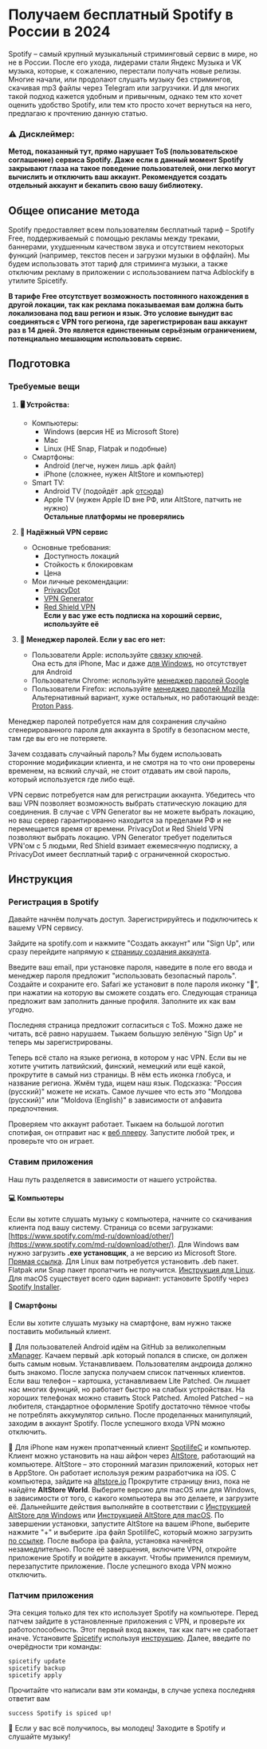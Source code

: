 # Получаем бесплатный Spotify в России в 2024

Spotify – самый крупный музыкальный стриминговый сервис в мире, но не в России. После его ухода, лидерами стали Яндекс Музыка и VK музыка, которые, к сожалению, перестали получать новые релизы. Многие начали, или продолают слушать музыку без стримингов, скачивая mp3 файлы через Telegram или загрузчики. И для многих такой подход кажется удобным и привычным, однако тем кто хочет оценить удобство Spotify, или тем кто просто хочет вернуться на него, предлагаю к прочтению данную статью. 

### ⚠️ Дисклеймер: 
**Метод, показанный тут, прямо нарушает ToS (пользовательское соглашение) сервиса Spotify. Даже если в данный момент Spotify закрывают глаза на такое поведение пользователей, они легко могут вычислить и отключить ваш аккаунт. Рекомендуется создать отдельный аккаунт и бекапить свою вашу библиотеку.**

## Общее описание метода

Spotify предоставляет всем пользователям бесплатный тариф – Spotify Free, поддерживаемый с помощью рекламы между треками, баннерами, ухудшенным качеством звука и отсутствием некоторых функций (например, текстов песен и загрузки музыки в оффлайн). Мы будем использовать этот тариф для стриминга музыки, а также отключим рекламу в приложении с использованием патча Adblockify в утилите Spicetify. 

**В тарифе Free отсутствует возможность постоянного нахождения в другой локации, так как реклама показываемая вам должна быть локализована под ваш регион и язык. Это условие вынудит вас соединяться с VPN того региона, где зарегистрирован ваш аккаунт раз в 14 дней. Это является единственным серьёзным ограничением, потенциально мешающим использовать сервис.**

## Подготовка

### Требуемые вещи


1. **🖥️ Устройства:**
	- Компьютеры:
		- Windows (версия НЕ из Microsoft Store)
		- Mac
		- Linux (НЕ Snap, Flatpak и подобные)
	- Смартфоны: 
		- Android (легче, нужен лишь .apk файл)
		- iPhone (сложнее, нужен AltStore и компьютер)
	- Smart TV:
		- Android TV (подойдёт .apk [отсюда](https://www.apkmirror.com/apk/spotify-ltd/spotify-music-and-podcasts-fire-tv/spotify-music-and-podcasts-fire-tv-1-83-3-release/)) 
		- Apple TV (нужен Apple ID вне РФ, или AltStore, патчить не нужно)
<br>**Остальные платформы не проверялись**
2. **📡 Надёжный VPN сервис**
	- Основные требования:
		- Доступность	локаций
		- Стойкость к блокировкам
		- Цена
	- Мои личные рекомендации:
		- [PrivacyDot](https://privacydot.org)
		- [VPN Generator](https://t.me/vpngeneratorbot)
		- [Red Shield VPN](https://redshieldvpn.com/en)
<br>**Если у вас уже есть подписка на хороший сервис, используйте её**

3. **🔐 Менеджер паролей. Если у вас его нет:**
	- Пользователи Apple: используйте [связку ключей](https://support.apple.com/ru-ru/109016).
<br>Она есть для iPhone, Mac и даже [для Windows](https://support.apple.com/ru-ru/guide/icloud-windows/icwa812f1681/icloud), но отсутствует для Android
	- Пользователи Chrome: используйте [менеджер паролей Google](https://support.google.com/chrome/answer/95606?hl=ru&co=GENIE.Platform%3DDesktop)
	- Пользователи Firefox: используйте [менеджер паролей Mozilla](https://support.mozilla.org/ru/kb/menedjer-parolej-zapominajte-udalyajte-redaktirujte-loginy)
<br>Альтернативный вариант, хуже остальных, но работающий везде: [Proton Pass](https://proton.me/pass).

Менеджер паролей потребуется нам для сохранения случайно сгенерированного пароля для аккаунта в Spotify в безопасном месте, там где вы его не потеряете. 

Зачем создавать случайный пароль? Мы будем использовать сторонние модификации клиента, и не смотря на то что они проверены временем, на всякий случай, не стоит отдавать им свой пароль, который используется где либо ещё.

VPN сервис потребуется нам для регистрации аккаунта. Убедитесь что ваш VPN позволяет возможность выбрать статическую локацию для соединения. В случае с VPN Generator вы не можете выбрать локацию, но ваш сервер гарантированно находится за пределами РФ и не перемещается время от времени. PrivacyDot и Red Shield VPN позволяют выбрать локацию. VPN Generator требует поделиться VPN'ом с 5 людьми, Red Shield взимает ежемесячную подписку, а PrivacyDot имеет бесплатный тариф с ограниченной скоростью.

## Инструкция

### Регистрация в Spotify

Давайте начнём получать доступ. Зарегистрируйтесь и подключитесь к вашему VPN сервису. 

Зайдите на spotify.com и нажмите "Создать аккаунт" или "Sign Up", или сразу перейдите напрямую к [страницу создания аккаунта](https://www.spotify.com/signup). 

Введите ваш email, при установке пароля, наведите в поле его ввода и менеджер пароля предложит "использовать безопасный пароль". Создайте и сохраните его. Safari же установит в поле пароля иконку "🔑", при нажатии на которую вы сможете создать его. Следующая страница предложит вам заполнить данные профиля. Заполните их как вам угодно. 

Последняя страница предложит согласиться с ToS. Можно даже не читать, всё равно нарушаем. Тыкаем большую зелёную "Sign Up" и теперь мы зарегистрированы. 

Теперь всё стало на языке региона, в котором у нас VPN. Если вы не хотите учитить латвийский, финский, немецкий или ещё какой, прокрутите в самый низ страницы. В нём есть иконка глобуса, и название региона. Жмём туда, ищем наш язык. Подсказка: "Россия (русский)" можете не искать. Самое лучшее что есть это "Молдова (русский)" или "Moldova (English)" в зависимости от алфавита предпочтения.

Проверяем что аккаунт работает. Тыкаем на большой логотип спотифая, он отправит нас к [веб плееру](https://open.spotify.com/). Запустите любой трек, и проверьте что он играет.

### Ставим приложения

Наш путь разделяется в зависимости от нашего устройства. 

#### 💻 Компьютеры
Если вы хотите слушать музыку с компьютера, начните со скачивания клиента под вашу систему. Страница со всеми загрузками: [https://www.spotify.com/md-ru/download/other/](https://www.spotify.com/md-ru/download/other/). Для Windows вам нужно загрузить **.exe установщик**, а не версию из Microsoft Store. [Прямая ссылка](https://download.scdn.co/SpotifySetup.exe). Для Linux вам потребуется установить .deb пакет. Flatpak или Snap пакет пропатчить не получится. [Инструкция для Linux](https://www.spotify.com/md-ru/download/linux/). Для macOS существует всего один вариант: установите Spotify через [Spotify Installer](https://download.scdn.co/SpotifyInstaller.zip).

#### 📱 Смартфоны 
Если вы хотите слушать музыку на смартфоне, вам нужно также поставить мобильный клиент. 

🤖 Для пользователей Android идём на GitHub за великолепным [xManager](https://github.com/Team-xManager/xManager/releases). Качаем первый .apk который попался в списке, он должен быть самым новым. Устанавливаем. Пользователям андроида должно быть знакомо. После запуска получаем список патченных клиентов. Если ваш телефон – картошка, устанавливаем Lite Patched. Он лишает нас многих функций, но работает быстро на слабых устройствах. На хороших телефонах можно ставить Stock Patched. Amoled Patched – на любителя, стандартное оформление Spotify достаточно тёмное чтобы не потреблять аккумулятор сильно.
После проделанных манипуляций, заходим в аккаунт Spotify. После успешного входа VPN можно отключить.

🍎 Для iPhone нам нужен пропатченный клиент [SpotilifeC](https://github.com/SpotCompiled/SpotilifeC/releases/) и компьютер. Клиент можно установить на наш айфон через [AltStore](https://altstore.io/), работающий на компьютере. AltStore – это сторонний магазин приложений, которых нет в AppStore. Он работает используя режим разработчика на iOS. С компьютера, зайдите на [altstore.io](https://altstore.io/) Прокрутите страницу вниз, пока не найдёте **AltStore World**. Выберите версию для macOS или для Windows, в зависимости от того, с какого компьютера вы это делаете, и загрузите её. Дальнейшите действия выполняйте в соответствии с [Инструкцией AltStore для Windows](https://faq.altstore.io/getting-started/how-to-install-altstore-windows) или [Инструкцией AltStore для macOS](https://faq.altstore.io/getting-started/how-to-install-altstore-macos). По завершении установки, запустите AltStore на вашем iPhone, выберите нажмите "+" и выберите .ipa файл SpotilifeC, который можно загрузить [по ссылке](https://github.com/SpotCompiled/SpotilifeC/releases/). После выбора ipa файла, установка начнётся незамедлительно. После её завершения, включите VPN, откройте приложение Spotify и войдите в аккаунт. Чтобы применился премиум, перезапустите приложение. После успешного входа VPN можно отключить.


### Патчим приложения

Эта секция только для тех кто использует Spotify на компьютере. Перед патчем зайдите в установленные приложения с VPN, и проверьте их работоспособность. Этот первый вход важен, так как патч не сработает иначе. Установите [Spicetify](https://spicetify.app/) используя [инструкцию](https://spicetify.app/docs/getting-started). Далее, введите по очерёдности три команды:

```
spicetify update
spicetify backup
spicetify apply
```

Прочитайте что написали вам эти команды, в случае успеха последняя ответит вам 

```
success Spotify is spiced up!
```

🎉 Если у вас всё получилось, вы молодец! Заходите в Spotify и слушайте музыку!